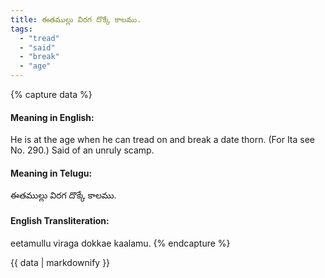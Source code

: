 ```yaml
---
title: ఈతముల్లు విరగ దొక్కే కాలము.
tags:
  - "tread"
  - "said"
  - "break"
  - "age"
---
```


{% capture data %}
#### Meaning in English:
He is at the age when he can tread on and break a date thorn.
(For Ita see No. 290.)
Said of an unruly scamp.

#### Meaning in Telugu:
ఈతముల్లు విరగ దొక్కే కాలము.

#### English Transliteration:
eetamullu viraga dokkae kaalamu.
{% endcapture %}

<div class="notice">{{ data | markdownify }}</div>

